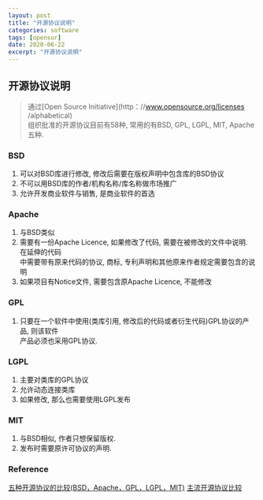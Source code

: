 ```yaml
---
layout: post
title: "开源协议说明"
categories: software
tags: [opensur]
date: 2020-06-22
excerpt: "开源协议说明"
---
```


## 开源协议说明

> 通过[Open Source Initiative](http：//www.opensource.org/licenses /alphabetical)  
> 组织批准的开源协议目前有58种, 常用的有BSD, GPL, LGPL, MIT, Apache五种.

### BSD

1. 可以对BSD库进行修改, 修改后需要在版权声明中包含库的BSD协议
2. 不可以用BSD库的作者/机构名称/库名称做市场推广
3. 允许开发商业软件与销售, 是商业软件的首选

### Apache

1. 与BSD类似
2. 需要有一份Apache Licence, 如果修改了代码, 需要在被修改的文件中说明. 在延伸的代码  
    中需要带有原来代码的协议, 商标, 专利声明和其他原来作者规定需要包含的说明
3. 如果项目有Notice文件, 需要包含原Apache Licence, 不能修改

### GPL

1. 只要在一个软件中使用(类库引用, 修改后的代码或者衍生代码)GPL协议的产品, 则该软件  
    产品必须也采用GPL协议.

### LGPL

1. 主要对类库的GPL协议
2. 允许动态连接类库
3. 如果修改, 那么也需要使用LGPL发布

### MIT

1. 与BSD相似, 作者只想保留版权.
2. 发布时需要原许可协议的声明.

### Reference
[五种开源协议的比较(BSD，Apache，GPL，LGPL，MIT)](http://www.ha97.com/833.html)
[主流开源协议比较](https://www.oschina.net/news/27273/main-os-license-comparison)

